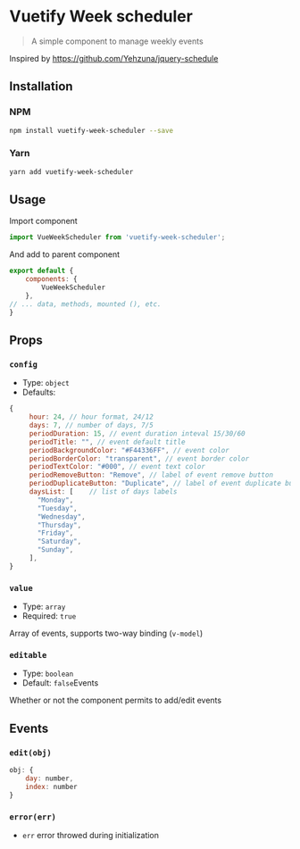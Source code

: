 # Vuetify Week scheduler

> A simple component to manage weekly events

Inspired by https://github.com/Yehzuna/jquery-schedule

## Installation

### NPM

``` bash
npm install vuetify-week-scheduler --save
```

### Yarn

``` bash
yarn add vuetify-week-scheduler
```

## Usage

Import component

``` javascript
import VueWeekScheduler from 'vuetify-week-scheduler';
```

And add to parent component

``` javascript
export default {
    components: {
        VueWeekScheduler
    },
// ... data, methods, mounted (), etc.
}
```

## Props

### `config`

- Type: `object`
- Defaults:

``` javascript
{
     hour: 24, // hour format, 24/12
     days: 7, // number of days, 7/5
     periodDuration: 15, // event duration inteval 15/30/60
     periodTitle: "", // event default title
     periodBackgroundColor: "#F44336FF", // event color
     periodBorderColor: "transparent", // event border color
     periodTextColor: "#000", // event text color
     periodRemoveButton: "Remove", // label of event remove button
     periodDuplicateButton: "Duplicate", // label of event duplicate button
     daysList: [    // list of days labels
       "Monday",
       "Tuesday",
       "Wednesday",
       "Thursday",
       "Friday",
       "Saturday",
       "Sunday",
     ],
}
```

### `value`

- Type: `array`
- Required: `true`
  
Array of events, supports two-way binding (`v-model`)

### `editable`

- Type: `boolean`
- Default: `false`Events

Whether or not the component permits to add/edit events

## Events

### `edit(obj)`

``` javascript
obj: {
    day: number,
    index: number
}
```

### `error(err)`

- `err` error throwed during initialization
